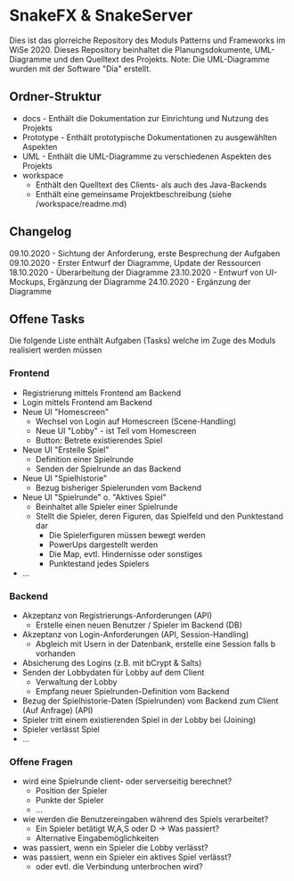 # SnakeFX & SnakeServer
Dies ist das glorreiche Repository des Moduls Patterns und Frameworks im WiSe 2020.
Dieses Repository beinhaltet die Planungsdokumente, UML-Diagramme und den Quelltext des Projekts.
Note: Die UML-Diagramme wurden mit der Software "Dia" erstellt.

## Ordner-Struktur
- docs - Enthält die Dokumentation zur Einrichtung und Nutzung des Projekts
- Prototype - Enthält prototypische Dokumentationen zu ausgewählten Aspekten
- UML - Enthält die UML-Diagramme zu verschiedenen Aspekten des Projekts
- workspace 
  - Enthält den Quelltext des Clients- als auch des Java-Backends
  - Enthält eine gemeinsame Projektbeschreibung (siehe /workspace/readme.md)

## Changelog
09.10.2020 - Sichtung der Anforderung, erste Besprechung der Aufgaben
09.10.2020 - Erster Entwurf der Diagramme, Update der Ressourcen
18.10.2020 - Überarbeitung der Diagramme
23.10.2020 - Entwurf von UI-Mockups, Ergänzung der Diagramme
24.10.2020 - Ergänzung der Diagramme

## Offene Tasks
Die folgende Liste enthält Aufgaben (Tasks) welche im Zuge des Moduls realisiert werden müssen

### Frontend
- Registrierung mittels Frontend am Backend
- Login mittels Frontend am Backend
- Neue UI "Homescreen"
  - Wechsel von Login auf Homescreen (Scene-Handling)
  - Neue UI "Lobby" - ist Teil vom Homescreen
  - Button: Betrete existierendes Spiel
- Neue UI "Erstelle Spiel"
  - Definition einer Spielrunde
  - Senden der Spielrunde an das Backend
- Neue UI "Spielhistorie"
  - Bezug bisheriger Spielerunden vom Backend
- Neue UI "Spielrunde" o. "Aktives Spiel"
  - Beinhaltet alle Spieler einer Spielrunde
  - Stellt die Spieler, deren Figuren, das Spielfeld und den Punktestand dar 
    - Die Spielerfiguren müssen bewegt werden
    - PowerUps dargestellt werden
    - Die Map, evtl. Hindernisse oder sonstiges
    - Punktestand jedes Spielers
- ...

### Backend
- Akzeptanz von Registrierungs-Anforderungen (API)
  - Erstelle einen neuen Benutzer / Spieler im Backend (DB)
- Akzeptanz von Login-Anforderungen (API, Session-Handling)
  - Abgleich mit Usern in der Datenbank, erstelle eine Session falls b vorhanden
- Absicherung des Logins (z.B. mit bCrypt & Salts)
- Senden der Lobbydaten für Lobby auf dem Client
  - Verwaltung der Lobby
  - Empfang neuer Spielrunden-Definition vom Backend
- Bezug der Spielhistorie-Daten (Spielrunden) vom Backend zum Client (Auf Anfrage) (API)
- Spieler tritt einem existierenden Spiel in der Lobby bei (Joining)
- Spieler verlässt Spiel
- ...


### Offene Fragen
- wird eine Spielrunde client- oder serverseitig berechnet?
  - Position der Spieler
  - Punkte der Spieler
  - ...
- wie werden die Benutzereingaben während des Spiels verarbeitet?
  - Ein Spieler betätigt W,A,S oder D -> Was passiert?
  - Alternative Eingabemöglichkeiten
- was passiert, wenn ein Spieler die Lobby verlässt?
- was passiert, wenn ein Spieler ein aktives Spiel verlässt?
  - oder evtl. die Verbindung unterbrochen wird?
 
